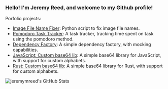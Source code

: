 ### Hello!  I'm Jeremy Reed, and welcome to my Github profile!

Porfolio projects:
- [Image File Name Fixer](https://gitlab.com/jeremymreed/image-file-name-fixer): Python script to fix image file names.
- [Pomodoro Task Tracker](https://github.com/jeremymreed/pomodoro-task-tracker): A task tracker, tracking time spent on task using the pomodoro method.
- [Dependency Factory](https://www.npmjs.com/package/dependency-factory): A simple dependency factory, with mocking capabilities.
- [JavaScript: Custom base64 lib](https://gitlab.com/jeremymreed/base64-javascript): A simple base64 library for JavaScript, with support for custom alphabets.
- [Rust: Custom base64 lib](https://gitlab.com/jeremymreed/base64-lib): A simple base64 library for Rust, with support for custom alphabets.

<img align="left" alt="jeremymreed's GitHub Stats" src="https://github-readme-stats.vercel.app/api?username=jeremymreed&show_icons=true&hide_border=true" />
